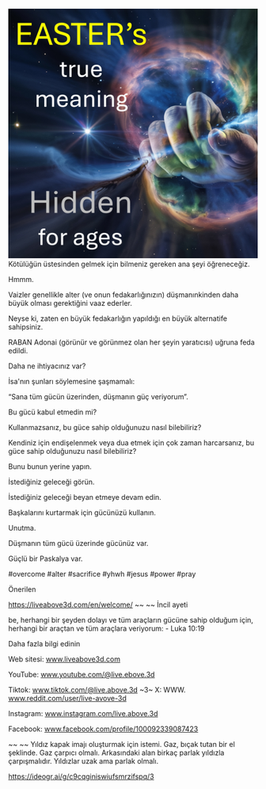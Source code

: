 ![Video cover image](../cover.jpeg)
Kötülüğün üstesinden gelmek için bilmeniz gereken ana şeyi öğreneceğiz.

Hmmm.

Vaizler genellikle alter (ve onun fedakarlığınızın) düşmanınkinden daha büyük olması gerektiğini vaaz ederler.

Neyse ki, zaten en büyük fedakarlığın yapıldığı en büyük alternatife sahipsiniz.

RABAN Adonai (görünür ve görünmez olan her şeyin yaratıcısı) uğruna feda edildi.

Daha ne ihtiyacınız var?

İsa'nın şunları söylemesine şaşmamalı:

“Sana tüm gücün üzerinden, düşmanın güç veriyorum”.

Bu gücü kabul etmedin mi?

Kullanmazsanız, bu güce sahip olduğunuzu nasıl bilebiliriz?

Kendiniz için endişelenmek veya dua etmek için çok zaman harcarsanız, bu güce sahip olduğunuzu nasıl bilebiliriz?

Bunu bunun yerine yapın.

İstediğiniz geleceği görün.

İstediğiniz geleceği beyan etmeye devam edin.

Başkalarını kurtarmak için gücünüzü kullanın.

Unutma.

Düşmanın tüm gücü üzerinde gücünüz var.

Güçlü bir Paskalya var.

#overcome #alter #sacrifice #yhwh #jesus #power #pray


Önerilen


https://liveabove3d.com/en/welcome/ ~~ ~~ İncil ayeti

be, herhangi bir şeyden dolayı ve tüm araçların gücüne sahip olduğum için, herhangi bir araçtan ve tüm araçlara veriyorum: - Luka 10:19


Daha fazla bilgi edinin


Web sitesi: www.liveabove3d.com


YouTube: www.youtube.com/@live.ebove.3d

Tiktok: www.tiktok.com/@live.above.3d ~3~ X: WWW. www.reddit.com/user/live-avove-3d

Instagram: www.instagram.com/live.above.3d

Facebook: www.facebook.com/profile/100092339087423

~~ ~~ Yıldız kapak imajı oluşturmak için istemi. Gaz, bıçak tutan bir el şeklinde. Gaz çarpıcı olmalı. Arkasındaki alan birkaç parlak yıldızla çarpışmalıdır. Yıldızlar uzak ama parlak olmalı.

https://ideogr.ai/g/c9cqginiswiufsmrzifspq/3





